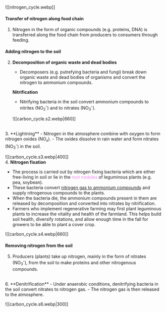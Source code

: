 ![[nitrogen_cycle.webp]]


#### Transfer of nitrogen along food chain
1. Nitrogen in the form of organic compounds (e.g. proteins, DNA) is transferred along the food chain from producers to consumers through feeding.

#### Adding nitrogen to the soil
2. **Decomposition of organic waste and dead bodies**
   - Decomposers (e.g. putrefying bacteria and fungi) break down organic waste and dead bodies of organisms and convert the nitrogen to ammonium compounds.
   
   **Nitrification**
   - Nitrifying bacteria in the soil convert ammonium compounds to nitrites (NO<sub>2</sub><sup>-</sup>) and to nitrates (NO<sub>3</sub><sup>-</sup>).
   
   ![[carbon_cycle.s2.webp|660]]
<br>
3. **Lightning**
   - Nitrogen in the atmosphere combine with oxygen to form nitrogen oxides (NO<sub>x</sub>).
   - The oxides dissolve in rain water and form nitrates (NO<sub>3</sub><sup>-</sup>) in the soil.
   
   ![[carbon_cycle.s3.webp|400]]
<br>
4. **Nitrogen fixation**
   - The process is carried out by nitrogen fixing bacteria which are either free-living in soil or lie in the <span style="color: violet">root nodules</span> of leguminous plants (e.g. pea, soybean).
   - These bacteria convert <u>nitrogen gas to ammonium compounds</u> and supply nitrogenous compounds to the plants.
   - When the bacteria die, the ammonium compounds present in them are released by decomposition and converted into nitrates by nitrification.
   - Farmers who implement regenerative farming may first plant leguminous plants to increase the vitality and health of the farmland. This helps build soil health, diversify rotations, and allow enough time in the fall for growers to be able to plant a cover crop.
   
   ![[carbon_cycle.s4.webp|660]]

#### Removing nitrogen from the soil
5. Producers (plants) take up nitrogen, mainly in the form of nitrates (NO<sub>3</sub><sup>-</sup>), from the soil to make proteins and other nitrogenous compounds.
<br>
6. **Denitrification**
   - Under anaerobic conditions, denitrifying bacteria in the soil convert nitrates to nitrogen gas.
   - The nitrogen gas is then released to the atmosphere.
   
   ![[carbon_cycle.s6.webp|300]]
